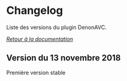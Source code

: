 # Changelog

Liste des versions du plugin DenonAVC.

*[Retour à la documentation](index.md)*

## Version du 13 novembre 2018

Première version stable

